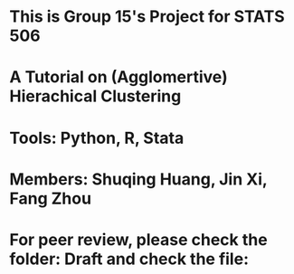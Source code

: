 # This is Group 15's Project for STATS 506
# A Tutorial on (Agglomertive) Hierachical Clustering
# Tools: Python, R, Stata
# Members: Shuqing Huang, Jin Xi, Fang Zhou
# For peer review, please check the folder: Draft and check the file:
